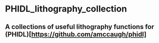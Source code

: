 # PHIDL_lithography_collection
## A collections of useful lithography functions for (PHIDL)[https://github.com/amccaugh/phidl]
